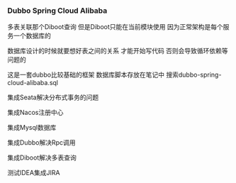 ### Dubbo Spring Cloud Alibaba

多表关联那个Diboot查询 但是Diboot只能在当前模块使用 因为正常架构是每个服务一个数据库的

数据库设计的时候就要想好表之间的关系 才能开始写代码 否则会导致循环依赖等问题的

这是一套dubbo比较基础的框架 数据库脚本存放在笔记中 搜索dubbo-spring-cloud-alibaba.sql

集成Seata解决分布式事务的问题

集成Nacos注册中心

集成Mysql数据库

集成Dubbo解决Rpc调用

集成Diboot解决多表查询

测试IDEA集成JIRA